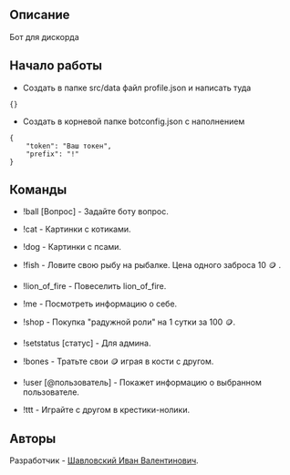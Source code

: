 ## Описание

Бот для дискорда

## Начало работы

- Создать в папке src/data файл profile.json и написать туда

```
{}
```

- Создать в корневой папке botconfig.json c наполнением

```
{
    "token": "Ваш токен",
    "prefix": "!"
}
```

## Команды

- !ball [Вопрос] - Задайте боту вопрос.

- !cat - Картинки с котиками.

- !dog - Картинки с псами.

- !fish - Ловите свою рыбу на рыбалке. Цена одного заброса 10 🪙 .

- !lion_of_fire - Повеселить lion_of_fire.

- !me - Посмотреть информацию о себе.

- !shop - Покупка "радужной роли" на 1 сутки за 100 🪙.

- !setstatus [статус] - Для админа.

- !bones - Тратьте свои 🪙 играя в кости с другом.

- !user [@пользователь] - Покажет информацию о выбранном пользователе.

- !ttt - Играйте с другом в крестики-нолики. 

## Авторы

Разработчик - [Шавловский Иван Валентинович](https://vk.com/shavlovsky98).
